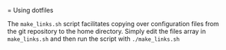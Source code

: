= Using dotfiles

The `make_links.sh` script facilitates copying over configuration files
from the git repository to the home directory. Simply edit the files
array in `make_links.sh` and then run the script with `./make_links.sh`
